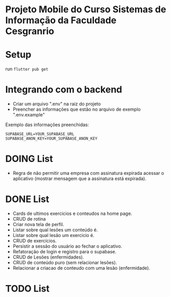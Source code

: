 # Projeto Mobile do Curso Sistemas de Informação da Faculdade Cesgranrio

# Setup

run `flutter pub get`

# Integrando com o backend

- Criar um arquivo ".env" na raiz do projeto
- Preencher as informações que estão no arquivo de exemplo ".env.example"

Exemplo das informações preenchidas:
```env
SUPABASE_URL=YOUR_SUPABASE_URL
SUPABASE_ANON_KEY=YOUR_SUPABASE_ANON_KEY
```

# DOING List
- Regra de não permitir uma empresa com assinatura expirada acessar o aplicativo (mostrar mensagem que a assinatura está expirada).

# DONE List
- Cards de ultimos exercicios e conteudos na home page.
- CRUD de rotina
- Criar nova tela de perfil.
- Listar sobre qual lesões um conteúdo é.
- Listar sobre qual lesão um exercicio é.
- CRUD de exercícios.
- Persistir a sessão do usuário ao fechar o aplicativo.
- Refatoração de login e registro para o supabase.
- CRUD de Lesões (enfermidades).
- CRUD de conteúdo puro (sem relacionar lesões).
- Relacionar a criacao de conteudo com uma lesão (enfermidade).

# TODO List
